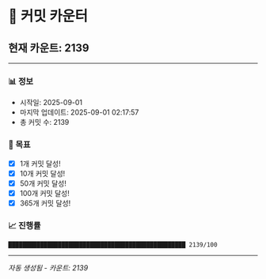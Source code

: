 # 🔢 커밋 카운터

## 현재 카운트: 2139

---

### 📊 정보
- 시작일: 2025-09-01
- 마지막 업데이트: 2025-09-01 02:17:57
- 총 커밋 수: 2139

### 🎯 목표
- [x] 1개 커밋 달성!
- [x] 10개 커밋 달성!
- [x] 50개 커밋 달성!
- [x] 100개 커밋 달성!
- [x] 365개 커밋 달성!

### 📈 진행률
```
██████████████████████████████████████████████████ 2139/100
```

---
*자동 생성됨 - 카운트: 2139*
